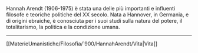 Hannah Arendt (1906-1975) è stata una delle più importanti e influenti filosofe e teoriche politiche del XX secolo. Nata a Hannover, in Germania, e di origini ebraiche, è conosciuta per i suoi studi sulla natura del potere, il totalitarismo, la politica e la condizione umana.

---
[[MaterieUmanistiche/Filosofia/`900/HannahArendt/Vita|Vita]]